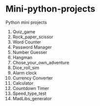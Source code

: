 # Mini-python-projects
Python mini projects

1. Quiz_game
2. Rock_paper_scissor
3. Word Counter
4. Password Manager
5. Number Guesser
6. Hangman
7. Chose_your_own_adventure
8. Dice_roll_sim
9. Alarm clock
10. Currency Converter
11. Calculator
12. Countdown Timer
13. Speed_type_test
14. MadLibs_generator
